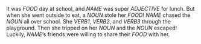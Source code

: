 It was _FOOD_ day at school, and _NAME_ was super _ADJECTIVE_ for lunch. But when she went outside to eat, a _NOUN_ stole her _FOOD_! _NAME_ chased the _NOUN_ all over school. She _VERB1_, _VERB2_, and _VERB3_ through the playground. Then she tripped on her _NOUN_ and the _NOUN_ escaped! Luckily, _NAME_’s friends were willing to share their _FOOD_ with her.